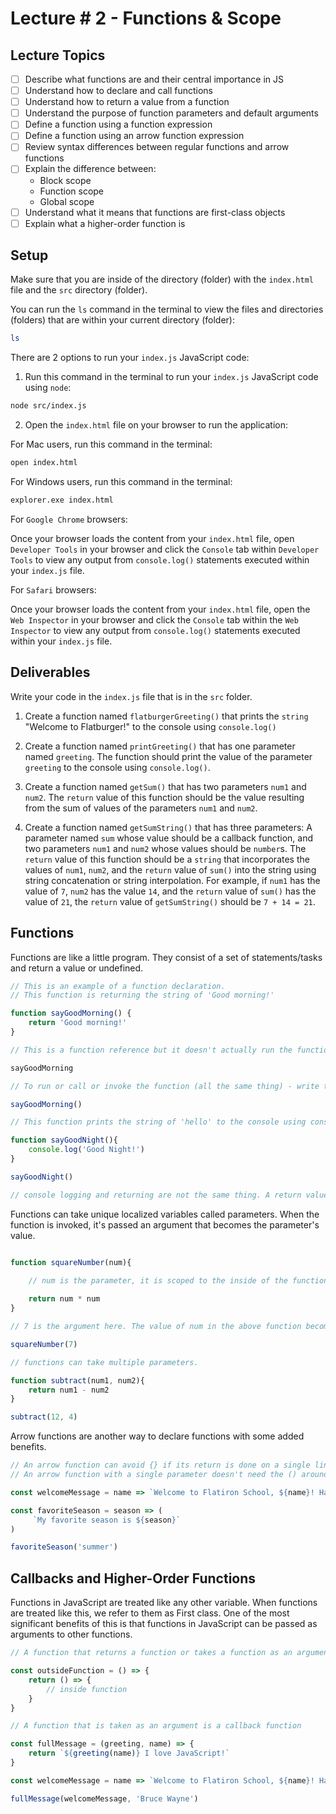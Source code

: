 # Lecture # 2 - Functions & Scope

## Lecture Topics
- [ ] Describe what functions are and their central importance in JS
- [ ] Understand how to declare and call functions
- [ ] Understand how to return a value from a function
- [ ] Understand the purpose of function parameters and default arguments
- [ ] Define a function using a function expression
- [ ] Define a function using an arrow function expression
- [ ] Review syntax differences between regular functions and arrow functions
- [ ] Explain the difference between:
    - Block scope
    - Function scope
    - Global scope
- [ ] Understand what it means that functions are first-class objects
- [ ] Explain what a higher-order function is

## Setup

Make sure that you are inside of the directory (folder) with the `index.html` file and the `src` directory (folder).

You can run the `ls` command in the terminal to view the files and directories (folders) that are within your current directory (folder):

```sh
ls
```

There are 2 options to run your `index.js` JavaScript code:

1. Run this command in the terminal to run your `index.js` JavaScript code using `node`:

```sh
node src/index.js
```

2. Open the `index.html` file on your browser to run the application:

For Mac users, run this command in the terminal:

```sh
open index.html
```

For Windows users, run this command in the terminal:

```sh
explorer.exe index.html
```

For `Google Chrome` browsers:

Once your browser loads the content from your `index.html` file, open `Developer Tools` in your browser and click the `Console` tab within `Developer Tools` to view any output from `console.log()` statements executed within your `index.js` file.

For `Safari` browsers:

Once your browser loads the content from your `index.html` file, open the `Web Inspector` in your browser and click the `Console` tab within the `Web Inspector` to view any output from `console.log()` statements executed within your `index.js` file.

## Deliverables

Write your code in the `index.js` file that is in the `src` folder.

1. Create a function named `flatburgerGreeting()` that prints the `string` "Welcome to Flatburger!" to the console using `console.log()`

2. Create a function named `printGreeting()` that has one parameter named `greeting`. The function should print the value of the parameter `greeting` to the console using `console.log()`.

3. Create a function named `getSum()` that has two parameters `num1` and `num2`. The `return` value of this function should be the value resulting from the sum of values of the parameters `num1` and `num2`.

4. Create a function named `getSumString()` that has three parameters: A parameter named `sum` whose value should be a callback function, and two parameters `num1` and `num2` whose values should be `number`s. The `return` value of this function should be a `string` that incorporates the values of `num1`, `num2`, and the `return` value of `sum()` into the string using string concatenation or string interpolation. For example, if `num1` has the value of `7`, `num2` has the value `14`, and the `return` value of `sum()` has the value of `21`, the `return` value of `getSumString()` should be `7 + 14 = 21`.

## Functions
Functions are like a little program. They consist of a set of statements/tasks and return a value or undefined. 

``` javascript
// This is an example of a function declaration.
// This function is returning the string of 'Good morning!'

function sayGoodMorning() {
    return 'Good morning!'
}

// This is a function reference but it doesn't actually run the function. 

sayGoodMorning

// To run or call or invoke the function (all the same thing) - write the function's name and add a pair of ()

sayGoodMorning()

// This function prints the string of 'hello' to the console using console.log() but returns undefined because it does not have the return keyword.

function sayGoodNight(){
    console.log('Good Night!')
}

sayGoodNight()

// console logging and returning are not the same thing. A return value becomes the value of an invoked function, while console.log() only logs something to the console.

```

Functions can take unique localized variables called parameters. When the function is invoked, it's passed an argument that becomes the parameter's value.

``` javascript

function squareNumber(num){
    
    // num is the parameter, it is scoped to the inside of the function

    return num * num
}

// 7 is the argument here. The value of num in the above function becomes 7.

squareNumber(7)

// functions can take multiple parameters.

function subtract(num1, num2){
    return num1 - num2
}

subtract(12, 4)

```

Arrow functions are another way to declare functions with some added benefits.

``` javascript
// An arrow function can avoid {} if its return is done on a single line or with ()
// An arrow function with a single parameter doesn't need the () around the parameter.

const welcomeMessage = name => `Welcome to Flatiron School, ${name}! Have a great day!`

const favoriteSeason = season => (
     `My favorite season is ${season}`
)

favoriteSeason('summer')

```


## Callbacks and Higher-Order Functions

Functions in JavaScript are treated like any other variable. When functions are treated like this, we refer to them as First class. One of the most significant benefits of this is that functions in JavaScript can be passed as arguments to other functions.

``` javascript
// A function that returns a function or takes a function as an argument is called a Higher-Order Function

const outsideFunction = () => {
    return () => {
        // inside function
    }
}

// A function that is taken as an argument is a callback function

const fullMessage = (greeting, name) => {
    return `${greeting(name)} I love JavaScript!`
}

const welcomeMessage = name => `Welcome to Flatiron School, ${name}! Have a great day!`

fullMessage(welcomeMessage, 'Bruce Wayne')

```